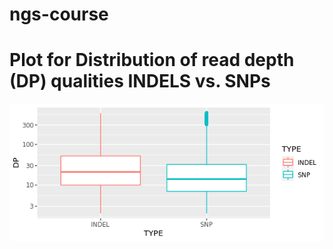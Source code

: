 # ngs-course


# Plot for Distribution of read depth (DP) qualities INDELS vs. SNPs
![task_4-RPlot.png](https://github.com/mameyoo/ngs-course/blob/main/task_4-RPlot.png)
